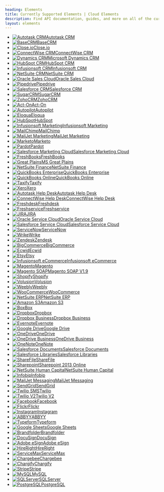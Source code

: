 ```yaml
---
heading: Elements
title: Currently Supported Elements | Cloud Elements
description: Find API documentation, guides, and more on all of the currently supported Elements.
layout: elements
---
```


* [![Autotask CRM](/assets/img/element-logos/autotask.png)Autotask CRM](./elements/autotask-crm/index.html)
* [![BaseCRM](/assets/img/element-logos/basecrm.png)BaseCRM](./elements/basecrm/index.html)
* [![Close.io](/assets/img/element-logos/closeio.png)Close.io](./elements/closeio/index.html)
* [![ConnectWise CRM](/assets/img/element-logos/connectwise.png)ConnectWise CRM](./elements/connectwise-crm/index.html)
* [![Dynamics CRM](/assets/img/element-logos/dynamicscrm.png)Microsoft Dynamics CRM](./elements/dynamicscrm/index.html)
* [![HubSpot CRM](/assets/img/element-logos/hubspot.png)HubSpot CRM](./elements/hubspot-crm/index.html)
* [![Infusionsoft CRM](/assets/img/element-logos/infusionsoft.png)Infusionsoft CRM](./elements/infusionsoft-crm/index.html)
* [![NetSuite CRM](/assets/img/element-logos/netsuite.png)NetSuite CRM](./elements/netsuite-crm/index.html)
* [![Oracle Sales Cloud](/assets/img/element-logos/oraclesalescloud.png)Oracle Sales Cloud](./elements/oraclesalescloud/index.html)
* [![Pipedrive](/assets/img/element-logos/pipedrive.png)Pipedrive](./elements/pipedrive/index.html)
* [![Salesforce CRM](/assets/img/element-logos/salesforce.png)Salesforce CRM](./elements/salesforce/index.html)
* [![SugarCRM](/assets/img/element-logos/sugarcrm.png)SugarCRM](./elements/sugarcrm/index.html)
* [![ZohoCRM](/assets/img/element-logos/zohocrm.png)ZohoCRM](./elements/zohocrm/index.html)
* [![Act-On](/assets/img/element-logos/acton.png)Act-On](./elements/acton/index.html)
* [![Autopilot](/assets/img/element-logos/autopilot.png)Autopilot](./elements/autopilot/index.html)
* [![Eloqua](/assets/img/element-logos/eloqua.png)Eloqua](./elements/eloqua/index.html)
* [![HubSpot](/assets/img/element-logos/hubspot.png)HubSpot](./elements/hubspot/index.html)
* [![Infusionsoft Marketing](/assets/img/element-logos/infusionsoft.png)Infusionsoft Marketing](./elements/infusionsoft-marketing/index.html)
* [![MailChimp](/assets/img/element-logos/mailchimp.png)MailChimp](./elements/mailchimp/index.html)
* [![MailJet Marketing](/assets/img/element-logos/mailjet.png)MailJet Marketing](./elements/mailjet-marketing/index.html)
* [![Marketo](/assets/img/element-logos/marketo.png)Marketo](./elements/marketo/index.html)
* [![Pardot](/assets/img/element-logos/pardot.png)Pardot](./elements/pardot/index.html)
* [![Salesforce Marketing Cloud](/assets/img/element-logos/salesforce.png)Salesforce Marketing Cloud](./elements/salesforce-marketing-cloud/index.html)
* [![FreshBooks](/assets/img/element-logos/freshbooks.png)FreshBooks](./elements/freshbooks/index.html)
* [![Great Plains](/assets/img/element-logos/greatplains.png)MS Great Plains](./elements/greatplains/index.html)
* [![NetSuite Finance](/assets/img/element-logos/netsuite.png)NetSuite Finance](./elements/netsuite-finance/index.html)
* [![QuickBooks Enterprise](/assets/img/element-logos/quickbooksenterprise.png)QuickBooks Enterprise](./elements/quickbooksenterprise/index.html)
* [![QuickBooks Online](/assets/img/element-logos/quickbooksonline.png)QuickBooks Online](./elements/quickbooksonline/index.html)
* [![Taxify](/assets/img/element-logos/taxify.png)Taxify](./elements/taxify/index.html)
* [![Xero](/assets/img/element-logos/xero.png)Xero](./elements/xero/index.html)
* [![Autotask Help Desk](/assets/img/element-logos/autotask.png)Autotask Help Desk](./elements/autotask-helpdesk/index.html)
* [![ConnectWise Help Desk](/assets/img/element-logos/connectwise.png)ConnectWise Help Desk](./elements/connectwise-helpdesk/index.html)
* [![Freshdesk](/assets/img/element-logos/freshdesk.png)Freshdesk](./elements/freshdesk/index.html)
* [![Freshservice](/assets/img/element-logos/freshservice.png)Freshservice](./elements/freshservice/index.html)
* [![JIRA](/assets/img/element-logos/jira.png)JIRA](./elements/jira/index.html)
* [![Oracle Service Cloud](/assets/img/element-logos/oracleservicecloud.png)Oracle Service Cloud](./elements/oracleservicecloud/index.html)
* [![Salesforce Service Cloud](/assets/img/element-logos/salesforce.png)Salesforce Service Cloud](./elements/salesforce-service-cloud/index.html)
* [![ServiceNow](/assets/img/element-logos/servicenow.png)ServiceNow](./elements/servicenow/index.html)
* [![Wrike](/assets/img/element-logos/wrike.png)Wrike](./elements/wrike/index.html)
* [![Zendesk](/assets/img/element-logos/zendesk.png)Zendesk](./elements/zendesk/index.html)
* [![BigCommerce](/assets/img/element-logos/bigcommerce.png)BigCommerce](./elements/bigcommerce/index.html)
* [![Ecwid](/assets/img/element-logos/ecwid.png)Ecwid](./elements/ecwid/index.html)
* [![Etsy](/assets/img/element-logos/etsy.png)Etsy](./elements/etsy/index.html)
* [![Infusionsoft eCommerce](/assets/img/element-logos/infusionsoft.png)Infusionsoft eCommerce](./elements/infusionsoft-ecommerce/index.html)
* [![Magento](/assets/img/element-logos/magento.png)Magento](./elements/magento/index.html)
* [![Magento SOAP](/assets/img/element-logos/magento.png)Magento SOAP V1.9](./elements/magento-soap/index.html)
* [![Shopify](/assets/img/element-logos/shopify.png)Shopify](./elements/shopify/index.html)
* [![Volusion](/assets/img/element-logos/volusion.png)Volusion](./elements/volusion/index.html)
* [![Weebly](/assets/img/element-logos/weebly.png)Weebly](./elements/weebly/index.html)
* [![WooCommerce](/assets/img/element-logos/woocommerce.png)WooCommerce](./elements/woocommerce/index.html)
* [![NetSuite ERP](/assets/img/element-logos/netsuite.png)NetSuite ERP](./elements/netsuite-erp/index.html)
* [![Amazon S3](/assets/img/element-logos/amazons3.png)Amazon S3](./elements/amazons3/index.html)
* [![Box](/assets/img/element-logos/box.png)Box](./elements/box/index.html)
* [![Dropbox](/assets/img/element-logos/dropbox.png)Dropbox](./elements/dropbox/index.html)
* [![Dropbox Business](/assets/img/element-logos/dropbox.png)Dropbox Business](./elements/dropbox-business/index.html)
* [![Evernote](/assets/img/element-logos/evernote.png)Evernote](./elements/evernote/index.html)
* [![Google Drive](/assets/img/element-logos/googledrive.png)Google Drive](./elements/googledrive/index.html)
* [![OneDrive](/assets/img/element-logos/onedrive.png)OneDrive](./elements/onedrive/index.html)
* [![OneDrive Business](/assets/img/element-logos/onedrivebusiness.png)OneDrive Business](./elements/onedrivebusiness/index.html)
* [![OneNote](/assets/img/element-logos/onenote.png)OneNote](./elements/onenote/index.html)
* [![Salesforce Documents](/assets/img/element-logos/salesforce.png)Salesforce Documents](./elements/salesforce-documents/index.html)
* [![Salesforce Libraries](/assets/img/element-logos/salesforce.png)Salesforce Libraries](./elements/salesforce-libraries/index.html)
* [![ShareFile](/assets/img/element-logos/sharefile.png)ShareFile](./elements/sharefile/index.html)
* [![Sharepoint](/assets/img/element-logos/sharepoint.png)Sharepoint 2013 Online](./elements/sharepoint/index.html)
* [![NetSuite Human Capital](/assets/img/element-logos/netsuite.png)NetSuite Human Capital](./elements/netsuite-human-capital/index.html)
* [![Infobip](/assets/img/element-logos/infobip.png)Infobip](./elements/infobip/index.html)
* [![MailJet Messaging](/assets/img/element-logos/mailjet.png)MailJet Messaging](./elements/mailjet-messaging/index.html)
* [![SendGrid](/assets/img/element-logos/sendgrid.png)SendGrid](./elements/sendgrid/index.html)
* [![Twilio SMS](/assets/img/element-logos/twilio.png)Twilio](./elements/twilio/index.html)
* [![Twilio V2](/assets/img/element-logos/twilio.png)Twilio V2](./elements/twilio-v2/index.html)
* [![Facebook](/assets/img/element-logos/facebook.png)Facebook](./elements/facebook/index.html)
* [![Flickr](/assets/img/element-logos/flickr.png)Flickr](./elements/flickr/index.html)
* [![Instagram](/assets/img/element-logos/instagram.png)Instagram](./elements/instagram/index.html)
* [![ABBYY](/assets/img/element-logos/abbyy.png)ABBYY](./elements/abbyy/index.html)
* [![Typeform](/assets/img/element-logos/typeform.png)Typeform](./elements/typeform/index.html)
* [![Google Sheets](/assets/img/element-logos/googlesheets.png)Google Sheets](./elements/googlesheets/index.html)
* [![Brandfolder](/assets/img/element-logos/brandfolder.png)Brandfolder](./elements/brandfolder/index.html)
* [![DocuSign](/assets/img/element-logos/docusign.png)DocuSign](./elements/docusign/index.html)
* [![Adobe eSign](/assets/img/element-logos/adobeesign.png)Adobe eSign](./elements/adobe-esign/index.html)
* [![HireRight](/assets/img/element-logos/hireright.png)HireRight](./elements/hireright/index.html)
* [![ServiceMax](/assets/img/element-logos/servicemax.png)ServiceMax](./elements/servicemax/index.html)
* [![Chargebee](/assets/img/element-logos/chargebee.png)Chargebee](./elements/chargebee/index.html)
* [![Chargify](/assets/img/element-logos/chargify.png)Chargify](./elements/chargify/index.html)
* [![Stripe](/assets/img/element-logos/stripe.png)Stripe](./elements/stripe/index.html)
* [![MySQL](/assets/img/element-logos/mysql.png)MySQL](./elements/mysql/index.html)
* [![SQLServer](/assets/img/element-logos/sqlserver.png)SQLServer](./elements/sqlserver/index.html)
* [![PostgreSQL](/assets/img/element-logos/postgresql.png)PostgreSQL](./elements/postgresql/index.html)
